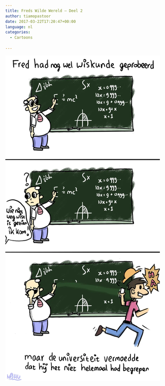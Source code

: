```yaml
---
title: Freds Wilde Wereld – Deel 2
author: tiamopastoor
date: 2017-03-22T17:20:47+00:00
language: nl
categories:
  - Cartoons

---
```


![](freds_wilde_wereld_2.webp)